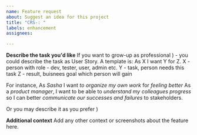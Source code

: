```yaml
---
name: Feature request
about: Suggest an idea for this project
title: "CRS-: "
labels: enhancement
assignees: 

---
```


**Describe the task you'd like**
If you want to grow-up as professional ) - you could describe the task as User Story. A template is:
As X I want Y for Z.
X - person with role - dev, tester, user, admin etc.
Y - task, person needs this task
Z - result, buisnees goal which person will gain 

For instance, 
As *Sasha* I want *to organize my own work* for *feeling better* 
As a *product manager*, I want to be able to *understand my colleagues progress* so I can better *communicate our successes and failures* to stakeholders.

Or you may describe it as you prefer )

**Additional context**
Add any other context or screenshots about the feature here.
